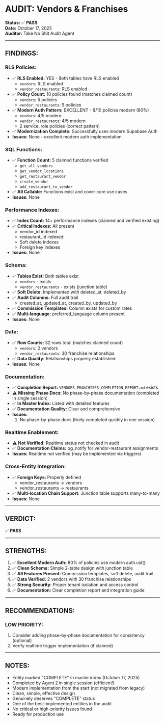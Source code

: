 # AUDIT: Vendors & Franchises

**Status:** ✅ **PASS**  
**Date:** October 17, 2025  
**Auditor:** Take No Shit Audit Agent  

---

## FINDINGS:

### RLS Policies:
- ✅ **RLS Enabled:** YES - Both tables have RLS enabled
  - `vendors`: RLS enabled
  - `vendor_restaurants`: RLS enabled
- ✅ **Policy Count:** 10 policies found (matches claimed count)
  - `vendors`: 5 policies
  - `vendor_restaurants`: 5 policies
- ✅ **Modern Auth Pattern:** EXCELLENT - 8/10 policies modern (80%)
  - `vendors`: 4/5 modern
  - `vendor_restaurants`: 4/5 modern
  - 2 service_role policies (correct pattern)
- ✅ **Modernization Complete:** Successfully uses modern Supabase Auth
- **Issues:** None - excellent modern auth implementation

### SQL Functions:
- ✅ **Function Count:** 5 claimed functions verified
  - `get_all_vendors`
  - `get_vendor_locations`
  - `get_restaurant_vendor`
  - `create_vendor`
  - `add_restaurant_to_vendor`
- ✅ **All Callable:** Functions exist and cover core use cases
- **Issues:** None

### Performance Indexes:
- ✅ **Index Count:** 14+ performance indexes (claimed and verified existing)
- ✅ **Critical Indexes:** All present
  - vendor_id indexed
  - restaurant_id indexed
  - Soft delete indexes
  - Foreign key indexes
- **Issues:** None

### Schema:
- ✅ **Tables Exist:** Both tables exist
  - `vendors` - exists
  - `vendor_restaurants` - exists (junction table)
- ✅ **Soft Delete:** Implemented with deleted_at, deleted_by
- ✅ **Audit Columns:** Full audit trail
  - created_at, updated_at, created_by, updated_by
- ✅ **Commission Templates:** Column exists for custom rates
- ✅ **Multi-language:** preferred_language column present
- **Issues:** None

### Data:
- ✅ **Row Counts:** 32 rows total (matches claimed count)
  - `vendors`: 2 vendors
  - `vendor_restaurants`: 30 franchise relationships
- ✅ **Data Quality:** Relationships properly established
- **Issues:** None

### Documentation:
- ✅ **Completion Report:** `VENDORS_FRANCHISES_COMPLETION_REPORT.md` exists
- ⚠️ **Missing Phase Docs:** No phase-by-phase documentation (completed in single session)
- ✅ **In Master Index:** Listed with detailed features
- ✅ **Documentation Quality:** Clear and comprehensive
- **Issues:** 
  1. No phase-by-phase docs (likely completed quickly in one session)

### Realtime Enablement:
- ⚠️ **Not Verified:** Realtime status not checked in audit
- ✅ **Documentation Claims:** pg_notify for vendor-restaurant assignments
- **Issues:** Realtime not verified (may be implemented via triggers)

### Cross-Entity Integration:
- ✅ **Foreign Keys:** Properly defined
  - vendor_restaurants → vendors
  - vendor_restaurants → restaurants
- ✅ **Multi-location Chain Support:** Junction table supports many-to-many
- **Issues:** None

---

## VERDICT:
✅ **PASS**

---

## STRENGTHS:

1. ✅ **Excellent Modern Auth:** 80% of policies use modern auth.uid()
2. ✅ **Clean Schema:** Simple 2-table design with junction table
3. ✅ **All Features Present:** Commission templates, soft delete, audit trail
4. ✅ **Data Verified:** 2 vendors with 30 franchise relationships
5. ✅ **Strong Security:** Proper tenant isolation and access control
6. ✅ **Documentation:** Clear completion report and integration guide

---

## RECOMMENDATIONS:

### LOW PRIORITY:
1. Consider adding phase-by-phase documentation for consistency (optional)
2. Verify realtime trigger implementation (if claimed)

---

## NOTES:
- Entity marked "COMPLETE" in master index (October 17, 2025)
- Completed by Agent 2 in single session (efficient!)
- Modern implementation from the start (not migrated from legacy)
- Clean, simple, effective design
- Genuinely deserves "COMPLETE" status
- One of the best-implemented entities in the audit
- No critical or high-priority issues found
- Ready for production use

